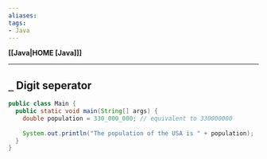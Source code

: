 ```yaml
---
aliases:
tags:
- Java
---
```

**[[Java|HOME [Java]]]**

---
## `_` Digit seperator
```java
public class Main {
  public static void main(String[] args) {
    double population = 330_000_000; // equivalent to 330000000
    
    System.out.println("The population of the USA is " + population);
  }
}
```